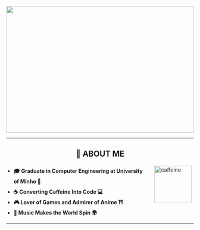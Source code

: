 <img src="assets/videos/torii-gate-text.gif" width="100%" height="340px">

---

<h2 align="center" style="margin-bottom: 20px;">📌 ABOUT ME</h2>

<div style="display: flex; align-items: stretch; justify-content: space-between; gap: 20px;">

  <div style="flex: 1; display: flex; flex-direction: column; justify-content: center; font-weight: bold; line-height: 2;">
    <ul style="margin: 0; padding-left: 20px;">
      <li>🎓 Graduate in Computer Engineering at University of Minho 📜</li>
      <li>☕ Converting Caffeine Into Code 💻</li>
      <li>🎮 Lover of Games and Admirer of Anime ⛩️</li>
      <li>🎵 Music Makes the World Spin 🌍</li>
    </ul>
  </div>

  <div style="flex: 0.3; display: flex; align-items: stretch; justify-content: center;">
    <img src="assets/videos/caffeine.gif" alt="caffeine" style="height: 100px; object-fit: contain;">
  </div>

</div>

---
